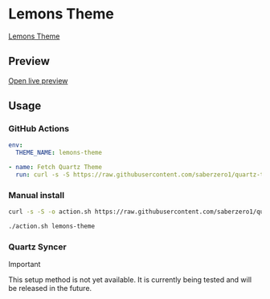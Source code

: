 # Lemons Theme

[Lemons Theme](https://mprojectscode.github.io/)

## Preview

[Open live preview](https://quartz-themes.github.io/lemons-theme/)

## Usage

### GitHub Actions

```yaml
env:
  THEME_NAME: lemons-theme
```

```yaml
- name: Fetch Quartz Theme
  run: curl -s -S https://raw.githubusercontent.com/saberzero1/quartz-themes/master/action.sh | bash -s -- $THEME_NAME
```

### Manual install

```bash
curl -s -S -o action.sh https://raw.githubusercontent.com/saberzero1/quartz-themes/master/action.sh

./action.sh lemons-theme
```

### Quartz Syncer

> [!IMPORTANT]
> This setup method is not yet available. It is currently being tested and will be released in the future.
